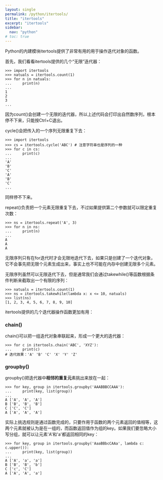 ```yaml
---
layout: single
permalink: /python/itertools/
title: "itertools"
excerpt: "itertools"
sidebar:
  nav: "python"
# toc: true
---
```


Python的内建模块itertools提供了非常有用的用于操作迭代对象的函数。

首先，我们看看itertools提供的几个“无限”迭代器：
```
>>> import itertools
>>> natuals = itertools.count(1)
>>> for n in natuals:
...     print(n)
...
1
2
3
...
```
因为count()会创建一个无限的迭代器，所以上述代码会打印出自然数序列，根本停不下来，只能按Ctrl+C退出。

cycle()会把传入的一个序列无限重复下去：
```
>>> import itertools
>>> cs = itertools.cycle('ABC') # 注意字符串也是序列的一种
>>> for c in cs:
...     print(c)
...
'A'
'B'
'C'
'A'
'B'
'C'
...
```
同样停不下来。

repeat()负责把一个元素无限重复下去，不过如果提供第二个参数就可以限定重复次数：
```
>>> ns = itertools.repeat('A', 3)
>>> for n in ns:
...     print(n)
...
A
A
A
```
无限序列只有在for迭代时才会无限地迭代下去，如果只是创建了一个迭代对象，它不会事先把无限个元素生成出来，事实上也不可能在内存中创建无限多个元素。

无限序列虽然可以无限迭代下去，但是通常我们会通过takewhile()等函数根据条件判断来截取出一个有限的序列：
```
>>> natuals = itertools.count(1)
>>> ns = itertools.takewhile(lambda x: x <= 10, natuals)
>>> list(ns)
[1, 2, 3, 4, 5, 6, 7, 8, 9, 10]
```
itertools提供的几个迭代器操作函数更加有用：

### chain()
chain()可以把一组迭代对象串联起来，形成一个更大的迭代器：
```
>>> for c in itertools.chain('ABC', 'XYZ'):
...     print(c)
# 迭代效果：'A' 'B' 'C' 'X' 'Y' 'Z'
```
### groupby()
groupby()把迭代器中**相邻的重复元**素挑出来放在一起：
```
>>> for key, group in itertools.groupby('AAABBBCCAAA'):
...     print(key, list(group))
...
A ['A', 'A', 'A']
B ['B', 'B', 'B']
C ['C', 'C']
A ['A', 'A', 'A']
```
实际上挑选规则是通过函数完成的，只要作用于函数的两个元素返回的值相等，这两个元素就被认为是在一组的，而函数返回值作为组的key。如果我们要忽略大小写分组，就可以让元素'A'和'a'都返回相同的key：
```
>>> for key, group in itertools.groupby('AaaBBbcCAAa', lambda c: c.upper()):
...     print(key, list(group))
...
A ['A', 'a', 'a']
B ['B', 'B', 'b']
C ['c', 'C']
A ['A', 'A', 'a']
```